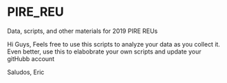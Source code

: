 # PIRE_REU
Data, scripts, and other materials for 2019 PIRE REUs

Hi Guys,
Feels free to use this scripts to analyze your data as you collect it. Even better, use this to elabobrate your own scripts and update your gitHubb account

Saludos,
Eric


